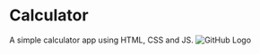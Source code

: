 # Calculator
A simple calculator app using HTML, CSS and JS.
![GitHub Logo](https://imgur.com/a/opFHmUs)
